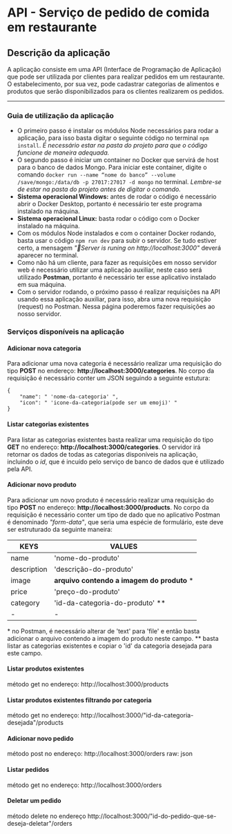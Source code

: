 # API - Serviço de pedido de comida em restaurante
## Descrição da aplicação

A aplicação consiste em uma API (Interface de Programação de Aplicação) que pode ser utilizada por clientes para realizar pedidos em um restaurante. O estabelecimento, por sua vez, pode cadastrar categorias de alimentos e produtos que serão disponibilizados para os clientes realizarem os pedidos.

---
### Guia de utilização da aplicação
- O primeiro passo é instalar os módulos Node necessários para rodar a aplicação, para isso basta digitar o seguinte código no terminal `npm install`. _É necessário estar na pasta do projeto para que o código funcione de maneira adequada._
- O segundo passo é iniciar um container no Docker que servirá de host para o banco de dados Mongo. Para iniciar este container, digite o comando `docker run --name “nome do banco” --volume /save/mongo:/data/db -p 27017:27017 -d mongo` no terminal. _Lembre-se de estar na pasta do projeto antes de digitar o comando._
-  **Sistema operacional Windows:** antes de rodar o código é necessário abrir o Docker Desktop, portanto é necessário ter este programa instalado na máquina.
-  **Sistema operacional Linux:** basta rodar o código com o Docker instalado na máquina.
- Com os módulos Node instalados e com o container Docker rodando, basta usar o código `npm run dev` para subir o servidor. Se tudo estiver certo, a mensagem _"🚗Server is runing on http://localhost:3000"_ deverá aparecer no terminal.
- Como não há um cliente, para fazer as requisições em nosso servidor web é necessário utilizar uma aplicação auxiliar, neste caso será utilizado **Postman**, portanto é necessário ter esse aplicativo instalado em sua máquina.
- Com o servidor rodando, o próximo passo é realizar requisições na API usando essa aplicação auxiliar, para isso, abra uma nova requisição (request) no Postman. Nessa página poderemos fazer requisições ao nosso servidor.
### Serviços disponíveis na aplicação
#### Adicionar nova categoria
Para adicionar uma nova categoria é necessário realizar uma requisição do tipo **POST** no endereço: **http://localhost:3000/categories**. No corpo da requisição é necessário conter um JSON seguindo a seguinte estutura:
```
{
	"name": " 'nome-da-categoria' ",
	"icon": " 'icone-da-categoria(pode ser um emoji)' "
}
```
#### Listar categorias existentes
Para listar as categorias existentes basta realizar uma requisição do tipo **GET** no endereço: **http://localhost:3000/categories**. O servidor irá retornar os dados de todas as categorias disponíveis na aplicação, incluindo o _id_, que é incuído pelo serviço de banco de dados que é utilizado pela API. 
#### Adicionar novo produto
Para adicionar um novo produto é necessário realizar uma requisição do tipo **POST** no endereço: **http://localhost:3000/products**. No corpo da requisição é necessário conter um tipo de dado que no aplicativo Postman é denominado _"form-data"_, que seria uma espécie de formulário, este deve ser estruturado da seguinte maneira:

|KEYS|VALUES|
|-|-|
|name|'nome-do-produto' |
|description|'descrição-do-produto' |
|image|**arquivo contendo a imagem do produto** *|
|price|'preço-do-produto'|
|category|'id-da-categoria-do-produto' **|
|-|-|
\* no Postman, é necessário alterar de 'text' para 'file' e então basta adicionar o arquivo contendo a imagem do produto neste campo.
\** basta listar as categorias existentes e copiar o 'id' da categoria desejada para este campo.
#### Listar produtos existentes
método get no endereço: http://localhost:3000/products
#### Listar produtos existentes filtrando por categoria
método get no endereço: http://localhost:3000/"id-da-categoria-desejada"/products
#### Adicionar novo pedido
método post no endereço: http://localhost:3000/orders
raw: json
#### Listar pedidos
método get no endereço: http://localhost:3000/orders
#### Deletar um pedido
método delete no endereço http://localhost:3000/"id-do-pedido-que-se-deseja-deletar"/orders
